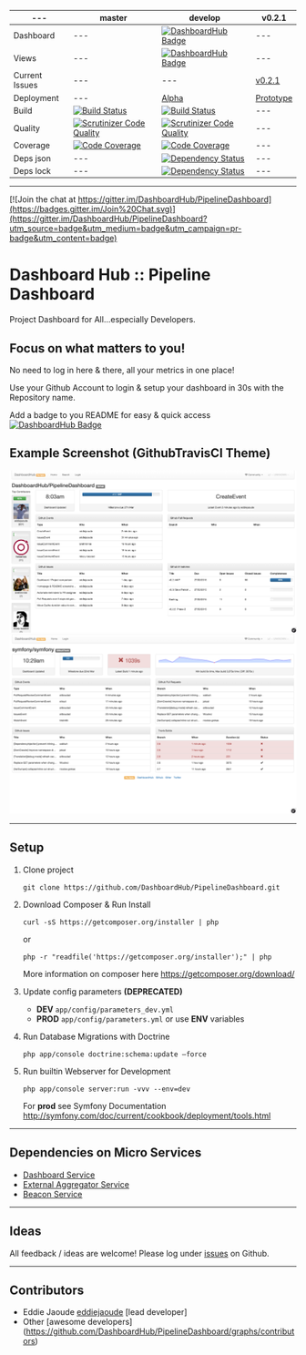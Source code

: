 | --- | master | develop | v0.2.1 |
| --- | ------ | ------- | ---- |
| Dashboard | --- | [![DashboardHub Badge](http://pipeline.dashboardhub.io/badge/5505d755493564.48070216 "DashboardHub Badge")](http://dashboardhub.io/d/5505d755493564.48070216) | --- |
| Views | --- | [![DashboardHub Badge](http://pipeline.dashboardhub.io/badge/views/5505d755493564.48070216 "DashboardHub Badge")](http://dashboardhub.io/d/5505d755493564.48070216) | --- |
| Current Issues | --- | --- | [v0.2.1](https://github.com/DashboardHub/PipelineDashboard/issues?q=is%3Aopen+is%3Aissue+milestone%3A%22v0.2.1%3A+ySlow+Beacon+Prototype%22) |
| Deployment | --- | [Alpha](http://alpha.dashboardhub.io) | [Prototype](http://prototype.dashboardhub.io) |
| Build | [![Build Status](https://travis-ci.org/DashboardHub/PipelineDashboard.svg?branch=master)](https://travis-ci.org/DashboardHub/PipelineDashboard) | [![Build Status](https://travis-ci.org/DashboardHub/PipelineDashboard.svg?branch=develop)](https://travis-ci.org/DashboardHub/PipelineDashboard) | --- |
| Quality | [![Scrutinizer Code Quality](https://scrutinizer-ci.com/g/DashboardHub/PipelineDashboard/badges/quality-score.png?b=master)](https://scrutinizer-ci.com/g/DashboardHub/PipelineDashboard/?branch=master) | [![Scrutinizer Code Quality](https://scrutinizer-ci.com/g/DashboardHub/PipelineDashboard/badges/quality-score.png?b=develop)](https://scrutinizer-ci.com/g/DashboardHub/PipelineDashboard/?branch=develop) | --- |
| Coverage | [![Code Coverage](https://scrutinizer-ci.com/g/DashboardHub/PipelineDashboard/badges/coverage.png?b=master)](https://scrutinizer-ci.com/g/DashboardHub/PipelineDashboard/?branch=master) | [![Code Coverage](https://scrutinizer-ci.com/g/DashboardHub/PipelineDashboard/badges/coverage.png?b=develop)](https://scrutinizer-ci.com/g/DashboardHub/PipelineDashboard/?branch=develop) | --- |
| Deps json | --- | [![Dependency Status](https://www.versioneye.com/user/projects/54f2fad64f3108d1fa0008b1/badge.svg?style=flat)](https://www.versioneye.com/user/projects/54f2fad64f3108d1fa0008b1) | --- |
| Deps lock | --- | [![Dependency Status](https://www.versioneye.com/user/projects/54f2fadb4f31083e1b00072d/badge.svg?style=flat)](https://www.versioneye.com/user/projects/54f2fadb4f31083e1b00072d) | --- |

---

[![Join the chat at https://gitter.im/DashboardHub/PipelineDashboard](https://badges.gitter.im/Join%20Chat.svg)](https://gitter.im/DashboardHub/PipelineDashboard?utm_source=badge&utm_medium=badge&utm_campaign=pr-badge&utm_content=badge)

# Dashboard Hub :: Pipeline Dashboard

Project Dashboard for All...especially Developers. 

## Focus on what matters to you!

No need to log in here & there, all your metrics in one place!

Use your Github Account to login & setup your dashboard in 30s with the Repository name.

Add a badge to you README for easy & quick access [![DashboardHub Badge](http://dashboardhub.io/badge/5505d755493564.48070216 "DashboardHub Badge")](http://dashboardhub.io/d/5505d755493564.48070216)

## Example Screenshot (GithubTravisCI Theme)

![DashboardHub Screenshot of Github Theme](/doc/screenshot/Github.png "DashboardHub Screenshot of Github Theme")
![DashboardHub Screenshot of GithubTravis Theme](/doc/screenshot/GithubTravisCI.png "DashboardHub Screenshot of GithubTravis Theme")

---

## Setup

1. Clone project

   ```
   git clone https://github.com/DashboardHub/PipelineDashboard.git
   ```

2. Download Composer & Run Install

   ```
   curl -sS https://getcomposer.org/installer | php
   ```
   or
   ```
   php -r "readfile('https://getcomposer.org/installer');" | php
   ```

   More information on composer here https://getcomposer.org/download/

3. Update config parameters **(DEPRECATED)**
   * **DEV** `app/config/parameters_dev.yml`
   * **PROD** `app/config/parameters.yml` 
        or use **ENV** variables

4. Run Database Migrations with Doctrine

   ```
   php app/console doctrine:schema:update —force
   ```

5. Run builtin Webserver for Development

   ```
   php app/console server:run -vvv --env=dev
   ```

   For **prod** see Symfony Documentation http://symfony.com/doc/current/cookbook/deployment/tools.html

---

## Dependencies on Micro Services

* [Dashboard Service](https://github.com/DashboardHub/DashboardService)
* [External Aggregator Service](https://github.com/DashboardHub/ExternalServiceAggregator)
* [Beacon Service](https://github.com/DashboardHub/BeaconService)

---

## Ideas

All feedback / ideas are welcome! Please log under [issues](https://github.com/DashboardHub/PipelineDashboard/issues) on Github.

---

## Contributors

* Eddie Jaoude [eddiejaoude](http://github.com/eddiejaoude) [lead developer]
* Other [awesome developers]
  (https://github.com/DashboardHub/PipelineDashboard/graphs/contributors)
